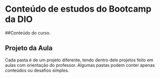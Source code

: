 # Conteúdo de estudos do Bootcamp da DIO
##Conteúdo do curso.
## Projeto da Aula
Cada pasta é de um projeto diferente, tendo dentro dele projetos feito em aulas com orientação do professor.
Algumas pastas podem conter apenas conteúdos ou desafios simples.